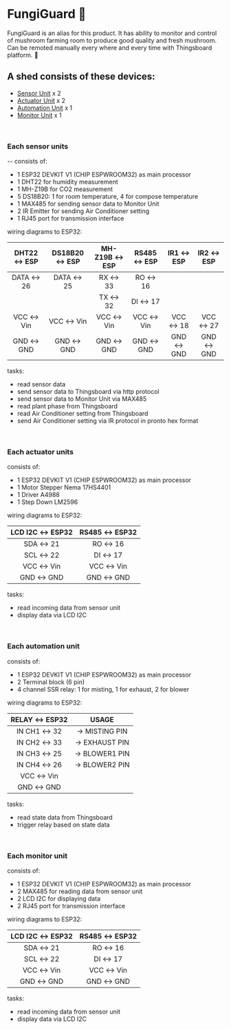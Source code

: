 # FungiGuard :mushroom:

FungiGuard is an alias for this product. It has ability to monitor and control of mushroom farming room to produce good quality and fresh mushroom. Can be remoted manually every where and every time with Thingsboard platform. :mushroom:

## A shed consists of these devices:

- [Sensor Unit](#sensor_unit) x 2
- [Actuator Unit](#actuator_unit) x 2
- [Automation Unit](#automation_unit) x 1
- [Monitor Unit](#monitor_unit) x 1

<a name="sensor_unit"></a>
</br>
### Each sensor units  

-- consists of:
- 1 ESP32 DEVKIT V1 (CHIP ESPWROOM32) as main processor
- 1 DHT22 for humidity measurement
- 1 MH-Z19B for CO2 measurement
- 5 DS18B20: 1 for room temperature, 4 for compose temperature
- 1 MAX485 for sending sensor data to Monitor Unit
- 2 IR Emitter for sending Air Conditioner setting 
- 1 RJ45 port for transmission interface

wiring diagrams to ESP32:


<div align="center">

| DHT22 &harr; ESP | DS18B20 &harr; ESP | MH-Z19B &harr; ESP | RS485 &harr; ESP | IR1 &harr; ESP | IR2 &harr; ESP |
|:----------------:|:------------------:|:------------------:|:----------------:|:--------------:|:--------------:|
|  DATA &harr; 26  |   DATA &harr; 25   |     RX &harr; 33   |   RO &harr; 16   |                |                |
|                  |                    |     TX &harr; 32   |   DI &harr; 17   |                |                |
|  VCC &harr; Vin  |    VCC &harr; Vin  |    VCC &harr; Vin  |  VCC &harr; Vin  | VCC &harr; 18  | VCC &harr; 27  |
|  GND &harr; GND  |    GND &harr; GND  |    GND &harr; GND  |  GND &harr; GND  | GND &harr; GND | GND &harr; GND |

</div>

tasks:
- read sensor data
- send sensor data to Thingsboard via http protocol
- send sensor data to Monitor Unit via MAX485
- read plant phase from Thingsboard
- read Air Conditioner setting from Thingsboard
- send Air Conditioner setting via IR protocol in pronto hex format

<a name="actuator_unit"></a>
</br>
### Each actuator units 

consists of:
- 1 ESP32 DEVKIT V1 (CHIP ESPWROOM32) as main processor
- 1 Motor Stepper Nema 17HS4401 
- 1 Driver A4988
- 1 Step Down LM2596

wiring diagrams to ESP32:

<div align="center">

| LCD I2C &harr; ESP32 | RS485 &harr; ESP32 |
|:--------------------:|:------------------:|
|     SDA &harr; 21    |    RO &harr; 16    |
|     SCL &harr; 22    |    DI &harr; 17    |
|     VCC &harr; Vin   |   VCC &harr; Vin   |
|     GND &harr; GND   |   GND &harr; GND   |

</div>

tasks:
- read incoming data from sensor unit
- display data via LCD I2C

<a name="automation_unit"></a>
</br>
### Each automation unit 

consists of:
- 1 ESP32 DEVKIT V1 (CHIP ESPWROOM32) as main processor
- 2 Terminal block (6 pin)
- 4 channel SSR relay: 1 for misting, 1 for exhaust, 2 for blower

wiring diagrams to ESP32:

<div align="center">

|  RELAY &harr; ESP32  |         USAGE        |
|:--------------------:|:--------------------:|
| IN CH1 &harr; 32     | &rarr; MISTING PIN   |
| IN CH2 &harr; 33     | &rarr; EXHAUST PIN   |
| IN CH3 &harr; 25     | &rarr; BLOWER1 PIN   |
| IN CH4 &harr; 26     | &rarr; BLOWER2 PIN   |
|    VCC &harr; Vin    |                      |
|    GND &harr; GND    |                      |

</div>

tasks:
- read state data from Thingsboard
- trigger relay based on state data

<a name="monitor_unit"></a>
</br>
### Each monitor unit 

consists of:
- 1 ESP32 DEVKIT V1 (CHIP ESPWROOM32) as main processor
- 2 MAX485 for reading data from sensor unit
- 2 LCD I2C for displaying data
- 2 RJ45 port for transmission interface

wiring diagrams to ESP32:

<div align="center">

| LCD I2C &harr; ESP32 | RS485 &harr; ESP32 |
|:--------------------:|:------------------:|
|     SDA &harr; 21    |    RO &harr; 16    |
|     SCL &harr; 22    |    DI &harr; 17    |
|     VCC &harr; Vin   |   VCC &harr; Vin   |
|     GND &harr; GND   |   GND &harr; GND   |

</div>

tasks:
- read incoming data from sensor unit
- display data via LCD I2C
